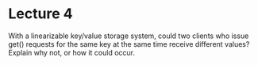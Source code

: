 # Lecture 4

With a linearizable key/value storage system, could two clients who issue get() requests for the same key at the same time receive different values?
Explain why not, or how it could occur.
